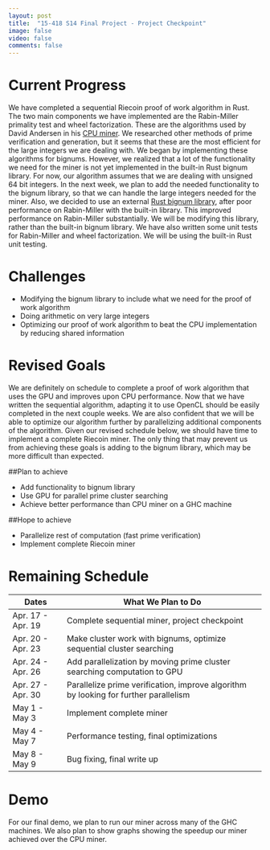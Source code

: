 ```yaml
---
layout: post
title:  "15-418 S14 Final Project - Project Checkpoint"
image: false
video: false
comments: false
---
```


# Current Progress
We have completed a sequential Riecoin proof of work algorithm in Rust. The two main components we have implemented are the Rabin-Miller primality test and wheel factorization. These are the algorithms used by David Andersen in his [CPU miner](https://github.com/dave-andersen/fastrie). We researched other methods of prime verification and generation, but it seems that these are the most efficient for the large integers we are dealing with.
We began by implementing these algorithms for bignums. However, we realized that a lot of the functionality we need for the miner is not yet implemented in the built-in Rust bignum library. For now, our algorithm assumes that we are dealing with unsigned 64 bit integers. In the next week, we plan to add the needed functionality to the bignum library, so that we can handle the large integers needed for the miner. 
Also, we decided to use an external [Rust bignum library](https://github.com/jsanders/rust-bignum), after poor performance on Rabin-Miller with the built-in library. This improved performance on Rabin-Miller substantially. We will be modifying this library, rather than the built-in bignum library. 
We have also written some unit tests for Rabin-Miller and wheel factorization. We will be using the built-in Rust unit testing. 

# Challenges
* Modifying the bignum library to include what we need for the proof of work algorithm
* Doing arithmetic on very large integers 
* Optimizing our proof of work algorithm to beat the CPU implementation by reducing shared information

# Revised Goals
We are definitely on schedule to complete a proof of work algorithm that uses the GPU and improves upon CPU performance. Now that we have written the sequential algorithm, adapting it to use OpenCL should be easily completed in the next couple weeks. We are also confident that we will be able to optimize our algorithm further by parallelizing additional components of the algorithm. Given our revised schedule below, we should have time to implement a complete Riecoin miner. The only thing that may prevent us from achieving these goals is adding to the bignum library, which may be more difficult than expected.

##Plan to achieve
* Add functionality to bignum library
* Use GPU for parallel prime cluster searching
* Achieve better performance than CPU miner on a GHC machine

##Hope to achieve
* Parallelize rest of computation (fast prime verification)
* Implement complete Riecoin miner

# Remaining Schedule
| Dates             | What We Plan to Do                                                                           |
|-------------------|----------------------------------------------------------------------------------------------|
| Apr. 17 - Apr. 19 | Complete sequential miner, project checkpoint                                                |
| Apr. 20 -  Apr. 23| Make cluster work with bignums, optimize sequential cluster searching                        |
| Apr. 24 - Apr. 26 | Add parallelization by moving prime cluster searching computation to GPU                     |
| Apr. 27 - Apr. 30 | Parallelize prime verification, improve algorithm by looking for further parallelism         |
| May 1 - May 3     | Implement complete miner                                                                     |
| May 4 - May 7     | Performance testing, final optimizations                                                     |
| May 8 - May 9     | Bug fixing, final write up                                                                   |

# Demo
For our final demo, we plan to run our miner across many of the GHC machines. We also plan to show graphs showing the speedup our miner achieved over the CPU miner. 